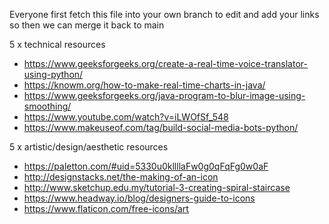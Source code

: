 Everyone first fetch this file into your own branch to edit and add your links so then we can merge it back to main

5 x technical resources
- https://www.geeksforgeeks.org/create-a-real-time-voice-translator-using-python/
- https://knowm.org/how-to-make-real-time-charts-in-java/
- https://www.geeksforgeeks.org/java-program-to-blur-image-using-smoothing/
- https://www.youtube.com/watch?v=iLWOfSf_548
- https://www.makeuseof.com/tag/build-social-media-bots-python/

5 x artistic/design/aesthetic resources
- https://paletton.com/#uid=5330u0kllllaFw0g0qFqFg0w0aF
- http://designstacks.net/the-making-of-an-icon
- http://www.sketchup.edu.my/tutorial-3-creating-spiral-staircase
- https://www.headway.io/blog/designers-guide-to-icons
- https://www.flaticon.com/free-icons/art
